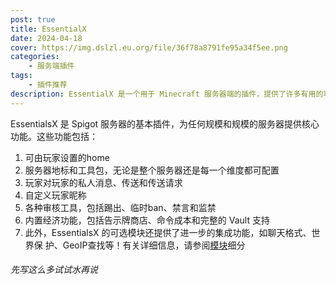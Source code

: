 ```yaml
---
post: true
title: EssentialX
date: 2024-04-18
cover: https://img.dslzl.eu.org/file/36f78a8791fe95a34f5ee.png
categories: 
    - 服务端插件
tags:
    - 插件推荐
description: EssentialX 是一个用于 Minecraft 服务器端的插件，提供了许多有用的功能和特性
---
```


EssentialsX 是 Spigot 服务器的基本插件，为任何规模和规模的服务器提供核心功能。这些功能包括：  

1. 可由玩家设置的home  
2. 服务器地标和工具包，无论是整个服务器还是每一个维度都可配置  
3. 玩家对玩家的私人消息、传送和传送请求  
4. 自定义玩家昵称  
5. 各种审核工具，包括踢出、临时ban、禁言和监禁  
6. 内置经济功能，包括告示牌商店、命令成本和完整的 Vault 支持  
7. 此外，EssentialsX 的可选模块还提供了进一步的集成功能，如聊天格式、世界保  护、GeoIP查找等！有关详细信息，请参阅[模块](https://essentialsx.net/wiki/Module-Breakdown.html)细分  

###### 先写这么多试试水再说
